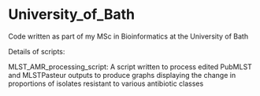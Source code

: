 # University_of_Bath
Code written as part of my MSc in Bioinformatics at the University of Bath

Details of scripts:

MLST_AMR_processing_script:
A script written to process edited PubMLST and MLSTPasteur outputs to produce graphs displaying the change in proportions of isolates resistant to various antibiotic classes
